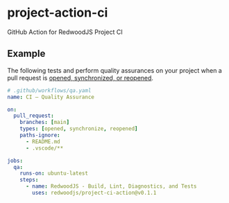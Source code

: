 # project-action-ci

GitHub Action for RedwoodJS Project CI

## Example

The following tests and perform quality assurances on your project when a pull request is [opened, synchronized, or reopened](https://docs.github.com/en/actions/using-workflows/events-that-trigger-workflows#pull_request).

```YAML
# .github/workflows/qa.yaml
name: CI — Quality Assurance

on:
  pull_request:
    branches: [main]
    types: [opened, synchronize, reopened]
    paths-ignore:
      - README.md
      - .vscode/**

jobs:
  qa:
    runs-on: ubuntu-latest
    steps:
      - name: RedwoodJS - Build, Lint, Diagnostics, and Tests
        uses: redwoodjs/project-ci-action@v0.1.1
```
